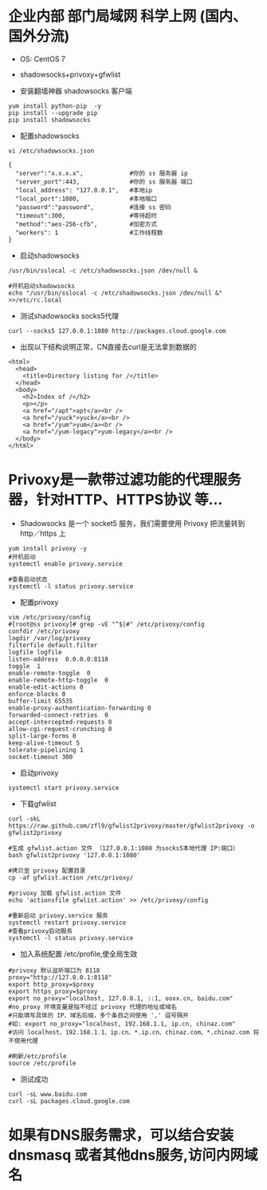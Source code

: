 # 企业内部 部门局域网 科学上网 (国内、国外分流)
- OS: CentOS 7
- shadowsocks+privoxy+gfwlist


- 安装翻墙神器 shadowsocks 客户端
```shell
yum install python-pip  -y
pip install --upgrade pip
pip install shadowsocks
```
- 配置shadowsocks
```shell
vi /etc/shadowsocks.json

{
  "server":"x.x.x.x",             #你的 ss 服务器 ip
  "server_port":443,              #你的 ss 服务器 端口
  "local_address": "127.0.0.1",   #本地ip
  "local_port":1080,              #本地端口
  "password":"password",          #连接 ss 密码
  "timeout":300,                  #等待超时
  "method":"aes-256-cfb",         #加密方式
  "workers": 1                    #工作线程数
}
```
- 启动shadowsocks
```shell
/usr/bin/sslocal -c /etc/shadowsocks.json /dev/null &

#开机启动shadowsocks
echo "/usr/bin/sslocal -c /etc/shadowsocks.json /dev/null &" >>/etc/rc.local
```

- 测试shadowsocks socks5代理
```shell
curl --socks5 127.0.0.1:1080 http://packages.cloud.google.com
```
- 出现以下结构说明正常，CN直接去curl是无法拿到数据的
``` shell
<html>
  <head>
    <title>Directory listing for /</title>
  </head>
  <body>
    <h2>Index of /</h2>
    <p></p>
    <a href="/apt">apt</a><br />
    <a href="/yuck">yuck</a><br />
    <a href="/yum">yum</a><br />
    <a href="/yum-legacy">yum-legacy</a><br />
  </body>
</html>
```

# Privoxy是一款带过滤功能的代理服务器，针对HTTP、HTTPS协议 等...

- Shadowsocks 是一个 socket5 服务，我们需要使用 Privoxy 把流量转到 http／https 上
```shell
yum install privoxy -y
#开机启动
systemctl enable privoxy.service

#查看启动状态
systemctl -l status privoxy.service
```
- 配置privoxy
```shell
vim /etc/privoxy/config
#[root@ss privoxy]# grep -vE "^$|#" /etc/privoxy/config
confdir /etc/privoxy
logdir /var/log/privoxy
filterfile default.filter
logfile logfile
listen-address  0.0.0.0:8118
toggle  1
enable-remote-toggle  0
enable-remote-http-toggle  0
enable-edit-actions 0
enforce-blocks 0
buffer-limit 65535
enable-proxy-authentication-forwarding 0
forwarded-connect-retries  0
accept-intercepted-requests 0
allow-cgi-request-crunching 0
split-large-forms 0
keep-alive-timeout 5
tolerate-pipelining 1
socket-timeout 300
```

- 启动privoxy
```shell
systemctl start privoxy.service
```
- 下载gfwlist
```shell
curl -skL https://raw.github.com/zfl9/gfwlist2privoxy/master/gfwlist2privoxy -o gfwlist2privoxy

#生成 gfwlist.action 文件 （127.0.0.1:1080 为socks5本地代理 IP:端口）
bash gfwlist2privoxy '127.0.0.1:1080'

#拷贝至 privoxy 配置目录
cp -af gfwlist.action /etc/privoxy/

#privoxy 加载 gfwlist.action 文件
echo 'actionsfile gfwlist.action' >> /etc/privoxy/config

#重新启动 privoxy.service 服务
systemctl restart privoxy.service
#查看privoxy启动服务
systemctl -l status privoxy.service
```

- 加入系统配置 /etc/profile,使全局生效
```shell
#privoxy 默认监听端口为 8118
proxy="http://127.0.0.1:8118"
export http_proxy=$proxy
export https_proxy=$proxy
export no_proxy="localhost, 127.0.0.1, ::1, ooxx.cn, baidu.com"
#no_proxy 环境变量是指不经过 privoxy 代理的地址或域名
#只能填写具体的 IP、域名后缀，多个条目之间使用 ',' 逗号隔开
#如: export no_proxy="localhost, 192.168.1.1, ip.cn, chinaz.com"
#访问 localhost、192.168.1.1、ip.cn、*.ip.cn、chinaz.com、*.chinaz.com 将不使用代理

#刷新/etc/profile
source /etc/profile
```

- 测试成功

```shell 
curl -sL www.baidu.com
curl -sL packages.cloud.google.com
```
# 如果有DNS服务需求，可以结合安装 dnsmasq 或者其他dns服务,访问内网域名

